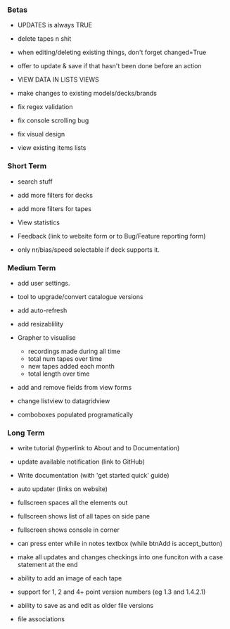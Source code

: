 ### Betas

- UPDATES is always TRUE
- delete tapes n shit
- when editing/deleting existing things, don't forget changed=True
- offer to update & save if that hasn't been done before an action
- VIEW DATA IN LISTS VIEWS
- make changes to existing models/decks/brands
- fix regex validation
- fix console scrolling bug
- fix visual design



- view existing items lists



### Short Term

- search stuff
- add more filters for decks
- add more filters for tapes



- View statistics



- Feedback (link to website form or to Bug/Feature reporting form)



- only nr/bias/speed selectable if deck supports it.



### Medium Term

- add user settings.
- tool to upgrade/convert catalogue versions



- add auto-refresh
- add resizablility
- Grapher to visualise
  - recordings made during all time
  - total num tapes over time
  - new tapes added each month
  - total length over time
- add and remove fields from view forms



- change listview to datagridview
- comboboxes populated programatically



### Long Term

- write tutorial (hyperlink to About and to Documentation)
- update available notification (link to GitHub)



- Write documentation (with 'get started quick' guide)
- auto updater (links on website)



- fullscreen spaces all the elements out
- fullscreen shows list of all tapes on side pane
- fullscreen shows console in corner
- can press enter while in notes textbox (while btnAdd is accept_button)



- make all updates and changes checkings into one funciton with a case statement at the end
- ability to add an image of each tape



- support for 1, 2 and 4+ point version numbers (eg 1.3 and 1.4.2.1)
- ability to save as and edit as older file versions
- file associations